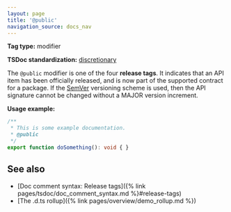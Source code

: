 ```yaml
---
layout: page
title: '@public'
navigation_source: docs_nav
---
```


**Tag type:** modifier

**TSDoc standardization:** [discretionary](
https://github.com/Microsoft/tsdoc/blob/master/tsdoc/src/details/Standardization.ts)

The `@public` modifier is one of the four **release tags**.  It indicates that an API item has been officially
released, and is now part of the supported contract for a package.  If the [SemVer](https://semver.org/) versioning
scheme is used, then the API signature cannot be changed without a MAJOR version increment.

**Usage example:**

```ts
/**
 * This is some example documentation.
 * @public
 */
export function doSomething(): void { }
```

## See also

- [Doc comment syntax: Release tags]({% link pages/tsdoc/doc_comment_syntax.md %}#release-tags)
- [The .d.ts rollup]({% link pages/overview/demo_rollup.md %})
